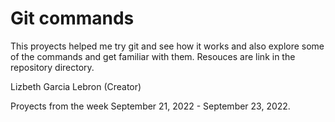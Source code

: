 # Git commands 

This proyects helped me try git and see how it works and also explore some of the commands and get familiar with them. Resouces are link in the repository directory. 

Lizbeth Garcia Lebron (Creator) 

Proyects from the week September 21, 2022 - September 23, 2022.
